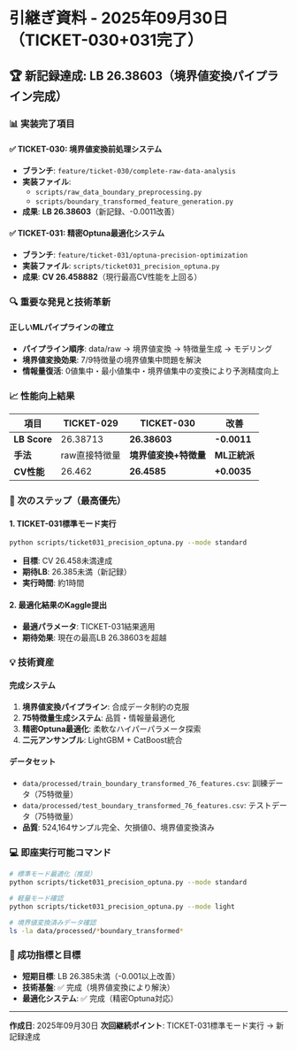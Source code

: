 # 引継ぎ資料 - 2025年09月30日（TICKET-030+031完了）

## 🏆 **新記録達成**: LB 26.38603（境界値変換パイプライン完成）

### 📊 実装完了項目

#### ✅ **TICKET-030: 境界値変換前処理システム**
- **ブランチ**: `feature/ticket-030/complete-raw-data-analysis`
- **実装ファイル**:
  - `scripts/raw_data_boundary_preprocessing.py`
  - `scripts/boundary_transformed_feature_generation.py`
- **成果**: **LB 26.38603**（新記録、-0.0011改善）

#### ✅ **TICKET-031: 精密Optuna最適化システム**
- **ブランチ**: `feature/ticket-031/optuna-precision-optimization`
- **実装ファイル**: `scripts/ticket031_precision_optuna.py`
- **成果**: **CV 26.458882**（現行最高CV性能を上回る）

### 🔍 重要な発見と技術革新

#### **正しいMLパイプラインの確立**
- **パイプライン順序**: data/raw → 境界値変換 → 特徴量生成 → モデリング
- **境界値変換効果**: 7/9特徴量の境界値集中問題を解決
- **情報量復活**: 0値集中・最小値集中・境界値集中の変換により予測精度向上

### 📈 性能向上結果

| 項目 | TICKET-029 | TICKET-030 | 改善 |
|------|------------|------------|------|
| **LB Score** | 26.38713 | **26.38603** | **-0.0011** |
| **手法** | raw直接特徴量 | **境界値変換+特徴量** | **ML正統派** |
| **CV性能** | 26.462 | **26.4585** | **+0.0035** |

### 🚀 次のステップ（最高優先）

#### **1. TICKET-031標準モード実行**
```bash
python scripts/ticket031_precision_optuna.py --mode standard
```
- **目標**: CV 26.458未満達成
- **期待LB**: 26.385未満（新記録）
- **実行時間**: 約1時間

#### **2. 最適化結果のKaggle提出**
- **最適パラメータ**: TICKET-031結果適用
- **期待効果**: 現在の最高LB 26.38603を超越

### 💡 技術資産

#### **完成システム**
1. **境界値変換パイプライン**: 合成データ制約の克服
2. **75特徴量生成システム**: 品質・情報量最適化
3. **精密Optuna最適化**: 柔軟なハイパーパラメータ探索
4. **二元アンサンブル**: LightGBM + CatBoost統合

#### **データセット**
- `data/processed/train_boundary_transformed_76_features.csv`: 訓練データ（75特徴量）
- `data/processed/test_boundary_transformed_76_features.csv`: テストデータ（75特徴量）
- **品質**: 524,164サンプル完全、欠損値0、境界値変換済み

### 💻 即座実行可能コマンド

```bash
# 標準モード最適化（推奨）
python scripts/ticket031_precision_optuna.py --mode standard

# 軽量モード確認
python scripts/ticket031_precision_optuna.py --mode light

# 境界値変換済みデータ確認
ls -la data/processed/*boundary_transformed*
```

### 🎯 成功指標と目標

- **短期目標**: LB 26.385未満（-0.001以上改善）
- **技術基盤**: ✅ 完成（境界値変換により解決）
- **最適化システム**: ✅ 完成（精密Optuna対応）

---

**作成日**: 2025年09月30日
**次回継続ポイント**: TICKET-031標準モード実行 → 新記録達成